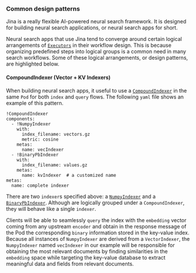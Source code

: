 ### Common design patterns
Jina is a really flexible AI-powered neural search framework. It is designed for building neural search applications, or neural search apps for short.

Neural search apps that use Jina tend to converge around certain logical arrangements of [`Executors`](https://docs.jina.ai/api/jina.executors.html) in their workflow design. This is because organizing predefined steps into logical groups is a common need in many search workflows. Some of these logical arrangements, or design patterns, are highlighted below.


#### CompoundIndexer (Vector + KV Indexers)

When building neural search apps, it useful to use a [`CompoundIndexer`](https://docs.jina.ai/api/jina.executors.indexers.html#jina.executors.indexers.CompoundIndexer) in the same `Pod` for both `index` and `query` flows.
The following `yaml` file shows an example of this pattern.

```
!CompoundIndexer
components:
  - !NumpyIndexer
    with:
      index_filename: vectors.gz
      metric: cosine
    metas:
      name: vecIndexer
  - !BinaryPbIndexer
    with:
      index_filename: values.gz
    metas:
      name: kvIndexer  # a customized name
metas:
  name: complete indexer
```

There are two `indexer`s specified above: a [`NumpyIndexer`](https://docs.jina.ai/api/jina.executors.indexers.vector.numpy.html#jina.executors.indexers.vector.numpy.NumpyIndexer) and a [`BinaryPbIndexer`](https://docs.jina.ai/api/jina.executors.indexers.keyvalue.proto.html#jina.executors.indexers.keyvalue.proto.BinaryPbIndexer). Although are logically grouped under a `CompoundIndexer`, they will behave like a single `indexer`. 

Clients will be able to seamlessly `query` the index with the `embedding` vector coming from any upstream `encoder` and obtain in the response message of the Pod the corresponding `binary` information stored in the key-value index. Because all instances of `NumpyIndexer` are derived from a `VectorIndexer`, the `NumpyIndexer` named `vecIndexer` in our example will be responsible for obtaining the most relevant documents by finding similarities in the `embedding` space while targeting the key-value database to extract meaningful data and fields from relevant documents.


